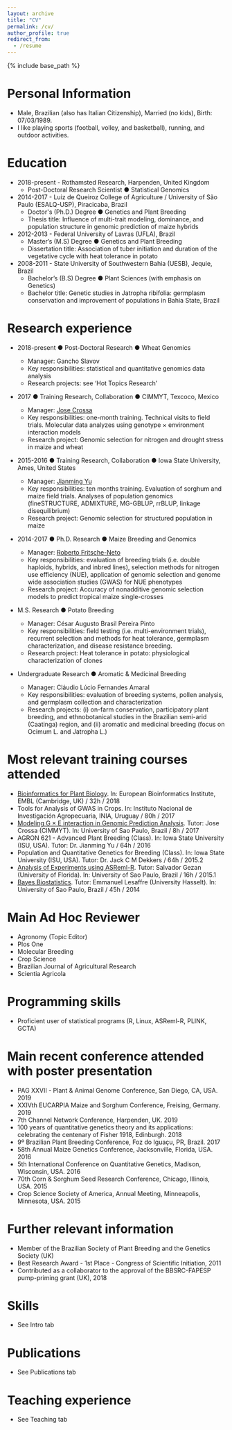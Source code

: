 ```yaml
---
layout: archive
title: "CV"
permalink: /cv/
author_profile: true
redirect_from:
  - /resume
---
```


{% include base_path %}

Personal Information
======
- Male, Brazilian (also has Italian Citizenship), Married (no kids), Birth: 07/03/1989.
- I like playing sports (football, volley, and basketball), running, and outdoor activities.

Education
======
* 2018-present - Rothamsted Research, Harpenden, United Kingdom
  * Post-Doctoral Research Scientist ● Statistical Genomics
* 2014-2017 - Luiz de Queiroz College of Agriculture / University of São Paulo (ESALQ-USP), Piracicaba, Brazil
  * Doctor's (Ph.D.) Degree ● Genetics and Plant Breeding
  * Thesis title: Influence of multi-trait modeling, dominance, and population structure in genomic prediction of maize hybrids
* 2012-2013 - Federal University of Lavras (UFLA), Brazil
  * Master’s (M.S) Degree ● Genetics and Plant Breeding
  * Dissertation title: Association of tuber initiation and duration of the vegetative cycle with heat tolerance in potato
* 2008-2011 - State University of Southwestern Bahia (UESB), Jequie, Brazil
  * Bachelor’s (B.S) Degree ● Plant Sciences (with emphasis on Genetics)
  * Bachelor title: Genetic studies in Jatropha ribifolia: germplasm conservation and improvement of populations in Bahia State, Brazil

Research experience
======
* 2018-present ● Post-Doctoral Research ● Wheat Genomics
  * Manager: Gancho Slavov 
  * Key responsibilities: statistical and quantitative genomics data analysis
  * Research projects: see ‘Hot Topics Research’

* 2017 ● Training Research, Collaboration ● CIMMYT, Texcoco, Mexico
  * Manager: [Jose Crossa](https://scholar.google.com.mx/citations?user=MsMBKCUAAAAJ&hl=en) 
  * Key responsibilities: one-month training. Technical visits to field trials. Molecular data analyzes using genotype × environment interaction models
  * Research project: Genomic selection for nitrogen and drought stress in maize and wheat
    
* 2015-2016 ● Training Research, Collaboration ● Iowa State University, Ames, United States
  * Manager: [Jianming Yu](https://www.ipb.iastate.edu/people/jianming-yu)  
  * Key responsibilities: ten months training. Evaluation of sorghum and maize field trials. Analyses of population genomics (fineSTRUCTURE, ADMIXTURE, MG-GBLUP, rrBLUP, linkage disequilibrium)
  * Research project: Genomic selection for structured population in maize
  
* 2014-2017 ● Ph.D. Research ● Maize Breeding and Genomics
  * Manager: [Roberto Fritsche-Neto](http://www.genetica.esalq.usp.br/alogamas/index2.html)   
  * Key responsibilities: evaluation of breeding trials (i.e. double haploids, hybrids, and inbred lines), selection methods for nitrogen use efficiency (NUE), application of genomic selection and genome wide association studies (GWAS) for NUE phenotypes
  * Research project: Accuracy of nonadditive genomic selection models to predict tropical maize single-crosses
  
* M.S. Research ● Potato Breeding
  * Manager: César Augusto Brasil Pereira Pinto   
  * Key responsibilities: field testing (i.e. multi-environment trials), recurrent selection and methods for heat tolerance, germplasm characterization, and disease resistance breeding.
  * Research project: Heat tolerance in potato: physiological characterization of clones
  
* Undergraduate Research ● Aromatic & Medicinal Breeding
  * Manager: Cláudio Lúcio Fernandes Amaral  
  * Key responsibilities: evaluation of breeding systems, pollen analysis, and germplasm collection and characterization
  * Research projects: (i) on-farm conservation, participatory plant breeding, and ethnobotanical studies in the Brazilian semi-arid (Caatinga) region, and (ii) aromatic and medicinal breeding (focus on Ocimum L. and Jatropha L.)
  
Most relevant training courses attended
======
* [Bioinformatics for Plant Biology](https://www.ebi.ac.uk/training/events/2018/bioinformatics-plant-biology). In: European Bioinformatics Institute, EMBL (Cambridge, UK) / 32h / 2018
* Tools for Analysis of GWAS in Crops. In: Instituto Nacional de Investigación Agropecuaria, INIA, Uruguay / 80h / 2017
* [Modeling G × E interaction in Genomic Prediction Analysis](https://www.g3journal.org/content/8/9/3039.article-info). Tutor: Jose Crossa (CIMMYT). In: University of Sao Paulo, Brazil / 8h / 2017
* AGRON 621 - Advanced Plant Breeding (Class). In: Iowa State University (ISU, USA). Tutor: Dr. Jianming Yu / 64h / 2016
* Population and Quantitative Genetics for Breeding (Class). In: Iowa State University (ISU, USA). Tutor: Dr. Jack C M Dekkers / 64h / 2015.2
* [Analysis of Experiments using ASReml-R](https://www.biostatsgen.com/uploads/3/8/9/6/38964623/alldiap_august2014.pdf). Tutor: Salvador Gezan (University of Florida). In: University of Sao Paulo, Brazil / 16h / 2015.1
* [Bayes Biostatistics](http://www.esalq.usp.br/departamentos/lce/arquivos/aulas/2014/WORKSHOP_ON_BAYESIAN_BIOSTATISTICS/Bayesian_course_main_part%201.pdf). Tutor: Emmanuel Lesaffre (University Hasselt). In: University of Sao Paulo, Brazil / 45h / 2014

Main Ad Hoc Reviewer
======
- Agronomy (Topic Editor)
- Plos One
- Molecular Breeding
- Crop Science
- Brazilian Journal of Agricultural Research
- Scientia Agricola

Programming skills
======
- Proficient user of statistical programs (R, Linux, ASReml-R, PLINK, GCTA)

Main recent conference attended with poster presentation
======
- PAG XXVII - Plant & Animal Genome Conference, San Diego, CA, USA. 2019
- XXIVth EUCARPIA Maize and Sorghum Conference, Freising, Germany. 2019
- 7th Channel Network Conference, Harpenden, UK. 2019
- 100 years of quantitative genetics theory and its applications: celebrating the centenary of Fisher 1918, Edinburgh. 2018
- 9º Brazilian Plant Breeding Conference, Foz do Iguaçu, PR, Brazil. 2017
- 58th Annual Maize Genetics Conference, Jacksonville, Florida, USA. 2016
- 5th International Conference on Quantitative Genetics, Madison, Wisconsin, USA. 2016
- 70th Corn & Sorghum Seed Research Conference, Chicago, Illinois, USA. 2015
- Crop Science Society of America, Annual Meeting, Minneapolis, Minnesota, USA. 2015

Further relevant information
======
- Member of the Brazilian Society of Plant Breeding and the Genetics Society (UK)
- Best Research Award - 1st Place - Congress of Scientific Initiation, 2011
- Contributed as a collaborator to the approval of the BBSRC-FAPESP pump-priming grant (UK), 2018

Skills
======
* See Intro tab

Publications
======
* See Publications tab
   
Teaching experience
======
* See Teaching tab
  

